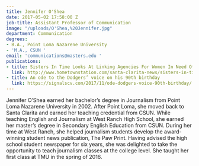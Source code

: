 ```yaml
---
title: Jennifer O'Shea
date: 2017-05-02 17:58:00 Z
job-title: Assistant Professor of Communication
image: "/uploads/O'Shea,%20Jennifer.jpg"
department: Communication
degrees:
- B.A., Point Loma Nazarene University
- 'M.A., CSUN '
email: 'communications@masters.edu '
publications:
- title: Sisters In Time Looks At Linking Agencies For Women In Need Of Housing
  link: http://www.hometownstation.com/santa-clarita-news/sisters-in-time-looks-at-linking-agencies-for-women-in-need-of-housing-205446
- title: An ode to the Dodgers’ voice on his 90th birthday
  link: https://signalscv.com/2017/11/ode-dodgers-voice-90th-birthday/
---
```


Jennifer O’Shea earned her bachelor’s degree in Journalism from Point Loma Nazarene University in 2002. After Point Loma, she moved back to Santa Clarita and earned her teaching credential from CSUN. While teaching English and Journalism at West Ranch High School, she earned her master’s degree in Secondary English Education from CSUN. During her time at West Ranch, she helped journalism students develop the award-winning student news publication, The Paw Print. Having advised the high school student newspaper for six years, she was delighted to take the opportunity to teach journalism classes at the college level. She taught her first class at TMU in the spring of 2016.